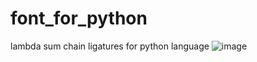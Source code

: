 # font_for_python
lambda sum chain ligatures for python language
![image](https://user-images.githubusercontent.com/46127798/172061542-7432ad6c-6f32-4863-9ae5-75d492bbdee6.png)
